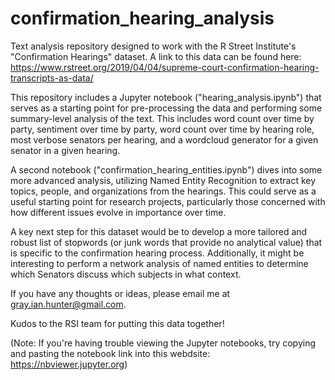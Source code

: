 # confirmation_hearing_analysis
Text analysis repository designed to work with the R Street Institute's "Confirmation Hearings" dataset. A link to this data can be found here: https://www.rstreet.org/2019/04/04/supreme-court-confirmation-hearing-transcripts-as-data/

This repository includes a Jupyter notebook ("hearing_analysis.ipynb") that serves as a starting point for pre-processing the data and performing some summary-level analysis of the text. This includes word count over time by party, sentiment over time by party, word count over time by hearing role, most verbose senators per hearing, and a wordcloud generator for a given senator in a given hearing.

A second notebook ("confirmation_hearing_entities.ipynb") dives into some more advanced analysis, utilizing Named Entity Recognition to extract key topics, people, and organizations from the hearings. This could serve as a useful starting point for research projects, particularly those concerned with how different issues evolve in importance over time.

A key next step for this dataset would be to develop a more tailored and robust list of stopwords (or junk words that provide no analytical value) that is specific to the confirmation hearing process. Additionally, it might be interesting to perform a network analysis of named entities to determine which Senators discuss which subjects in what context.

If you have any thoughts or ideas, please email me at gray.ian.hunter@gmail.com.

Kudos to the RSI team for putting this data together!

(Note: If you're having trouble viewing the Jupyter notebooks, try copying and pasting the notebook link into this webdsite: https://nbviewer.jupyter.org)
